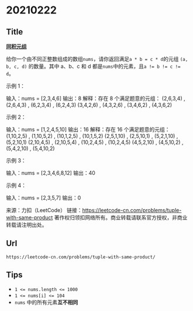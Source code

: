 # 20210222



## Title

**[同积元组](https://leetcode-cn.com/problems/tuple-with-same-product/)** 

给你一个由不同正整数组成的数组`nums`，请你返回满足`a * b = c * d`的元组 `(a, b, c, d)` 的数量。其中 a、b、c 和 d 都是`nums`中的元素，且`a != b != c != d`。

示例 1：

输入：nums = [2,3,4,6]
输出：8
解释：存在 8 个满足题意的元组：
(2,6,3,4) , (2,6,4,3) , (6,2,3,4) , (6,2,4,3)
(3,4,2,6) , (4,3,2,6) , (3,4,6,2) , (4,3,6,2)

示例 2：

输入：nums = [1,2,4,5,10]
输出：16
解释：存在 16 个满足题意的元组：
(1,10,2,5) , (1,10,5,2) , (10,1,2,5) , (10,1,5,2)
(2,5,1,10) , (2,5,10,1) , (5,2,1,10) , (5,2,10,1)
(2,10,4,5) , (2,10,5,4) , (10,2,4,5) , (10,2,4,5)
(4,5,2,10) , (4,5,10,2) , (5,4,2,10) , (5,4,10,2)

示例 3：

输入：nums = [2,3,4,6,8,12]
输出：40

示例 4：

输入：nums = [2,3,5,7]
输出：0

来源：力扣（LeetCode）
链接：https://leetcode-cn.com/problems/tuple-with-same-product
著作权归领扣网络所有。商业转载请联系官方授权，非商业转载请注明出处。

## Url

```
https://leetcode-cn.com/problems/tuple-with-same-product/
```



## Tips

- `1 <= nums.length <= 1000`
- `1 <= nums[i] <= 104`
- `nums` 中的所有元素**互不相同**

